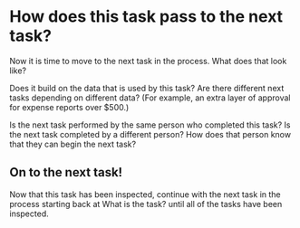 How does this task pass to the next task?
=========================================

Now it is time to move to the next task in the process. What does that look
like?

Does it build on the data that is used by this task? Are there different next
tasks depending on different data? (For example, an extra layer of approval for
expense reports over \$500.)

Is the next task performed by the same person who completed this task? Is the
next task completed by a different person? How does that person know that they
can begin the next task?

On to the next task!
--------------------

Now that this task has been inspected, continue with the next task in the
process starting back at What is the task? until all of the tasks have been
inspected.
